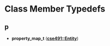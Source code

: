
# Class Member Typedefs



## p

* **property\_map\_t** ([**cse491::Entity**](classcse491_1_1_entity.md))




